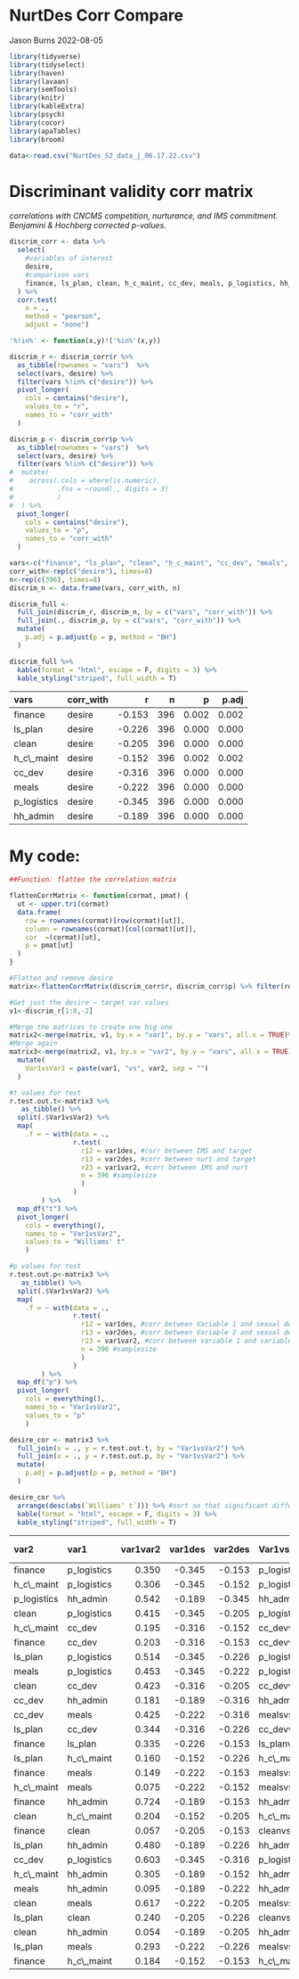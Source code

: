 NurtDes Corr Compare
================
Jason Burns
2022-08-05

``` r
library(tidyverse)
library(tidyselect)
library(haven)
library(lavaan)
library(semTools)
library(knitr)
library(kableExtra)
library(psych)
library(cocor)
library(apaTables)
library(broom)

data<-read.csv("NurtDes_S2_data_j_06.17.22.csv")
```

# Discriminant validity corr matrix

*correlations with CNCMS competition, nurturance, and IMS commitment.
Benjamini & Hochberg corrected p-values.*

``` r
discrim_corr <- data %>% 
  select(
    #variables of interest
    desire,
    #comparison vars 
    finance, ls_plan, clean, h_c_maint, cc_dev, meals, p_logistics, hh_admin 
  ) %>%
  corr.test(
    x = .,
    method = "pearson", 
    adjust = "none")

'%!in%' <- function(x,y)!('%in%'(x,y))

discrim_r <- discrim_corr$r %>% 
  as_tibble(rownames = "vars")  %>% 
  select(vars, desire) %>% 
  filter(vars %!in% c("desire")) %>% 
  pivot_longer(
    cols = contains("desire"),
    values_to = "r",
    names_to = "corr_with"
  )

discrim_p <- discrim_corr$p %>% 
  as_tibble(rownames = "vars")  %>% 
  select(vars, desire) %>% 
  filter(vars %!in% c("desire")) %>% 
#  mutate(
#    across(.cols = where(is.numeric),
#           .fns = ~round(., digits = 3)
#           )
#  ) %>% 
  pivot_longer(
    cols = contains("desire"),
    values_to = "p",
    names_to = "corr_with"
  )

vars<-c("finance", "ls_plan", "clean", "h_c_maint", "cc_dev", "meals", "p_logistics", "hh_admin" )
corr_with<-rep(c("desire"), times=8)
n<-rep(c(396), times=8)
discrim_n <- data.frame(vars, corr_with, n)

discrim_full <- 
  full_join(discrim_r, discrim_n, by = c("vars", "corr_with")) %>% 
  full_join(., discrim_p, by = c("vars", "corr_with")) %>% 
  mutate(
    p.adj = p.adjust(p = p, method = "BH")
  ) 

discrim_full %>% 
  kable(format = "html", escape = F, digits = 3) %>% 
  kable_styling("striped", full_width = T)
```

<table class="table table-striped" style="margin-left: auto; margin-right: auto;">
<thead>
<tr>
<th style="text-align:left;">
vars
</th>
<th style="text-align:left;">
corr_with
</th>
<th style="text-align:right;">
r
</th>
<th style="text-align:right;">
n
</th>
<th style="text-align:right;">
p
</th>
<th style="text-align:right;">
p.adj
</th>
</tr>
</thead>
<tbody>
<tr>
<td style="text-align:left;">
finance
</td>
<td style="text-align:left;">
desire
</td>
<td style="text-align:right;">
-0.153
</td>
<td style="text-align:right;">
396
</td>
<td style="text-align:right;">
0.002
</td>
<td style="text-align:right;">
0.002
</td>
</tr>
<tr>
<td style="text-align:left;">
ls_plan
</td>
<td style="text-align:left;">
desire
</td>
<td style="text-align:right;">
-0.226
</td>
<td style="text-align:right;">
396
</td>
<td style="text-align:right;">
0.000
</td>
<td style="text-align:right;">
0.000
</td>
</tr>
<tr>
<td style="text-align:left;">
clean
</td>
<td style="text-align:left;">
desire
</td>
<td style="text-align:right;">
-0.205
</td>
<td style="text-align:right;">
396
</td>
<td style="text-align:right;">
0.000
</td>
<td style="text-align:right;">
0.000
</td>
</tr>
<tr>
<td style="text-align:left;">
h_c\_maint
</td>
<td style="text-align:left;">
desire
</td>
<td style="text-align:right;">
-0.152
</td>
<td style="text-align:right;">
396
</td>
<td style="text-align:right;">
0.002
</td>
<td style="text-align:right;">
0.002
</td>
</tr>
<tr>
<td style="text-align:left;">
cc_dev
</td>
<td style="text-align:left;">
desire
</td>
<td style="text-align:right;">
-0.316
</td>
<td style="text-align:right;">
396
</td>
<td style="text-align:right;">
0.000
</td>
<td style="text-align:right;">
0.000
</td>
</tr>
<tr>
<td style="text-align:left;">
meals
</td>
<td style="text-align:left;">
desire
</td>
<td style="text-align:right;">
-0.222
</td>
<td style="text-align:right;">
396
</td>
<td style="text-align:right;">
0.000
</td>
<td style="text-align:right;">
0.000
</td>
</tr>
<tr>
<td style="text-align:left;">
p_logistics
</td>
<td style="text-align:left;">
desire
</td>
<td style="text-align:right;">
-0.345
</td>
<td style="text-align:right;">
396
</td>
<td style="text-align:right;">
0.000
</td>
<td style="text-align:right;">
0.000
</td>
</tr>
<tr>
<td style="text-align:left;">
hh_admin
</td>
<td style="text-align:left;">
desire
</td>
<td style="text-align:right;">
-0.189
</td>
<td style="text-align:right;">
396
</td>
<td style="text-align:right;">
0.000
</td>
<td style="text-align:right;">
0.000
</td>
</tr>
</tbody>
</table>

# My code:

``` r
##Function: flatten the correlation matrix

flattenCorrMatrix <- function(cormat, pmat) {
  ut <- upper.tri(cormat)
  data.frame(
    row = rownames(cormat)[row(cormat)[ut]],
    column = rownames(cormat)[col(cormat)[ut]],
    cor  =(cormat)[ut],
    p = pmat[ut]
  )
}

#Flatten and remove desire
matrix<-flattenCorrMatrix(discrim_corr$r, discrim_corr$p) %>% filter(row != "desire") %>% rename(var1=column, var2=row, var1var2=cor) %>% subset(select=-p)

#Get just the desire ~ target var values
v1<-discrim_r[1:8,-2]

#Merge the matrices to create one big one
matrix2<-merge(matrix, v1, by.x = "var1", by.y = "vars", all.x = TRUE)%>% rename (var1des=r)
#Merge again
matrix3<-merge(matrix2, v1, by.x = "var2", by.y = "vars", all.x = TRUE)%>% rename (var2des=r)%>% 
  mutate(
    Var1vsVar2 = paste(var1, "vs", var2, sep = "")
  ) 

#t values for test
r.test.out.t<-matrix3 %>%
   as_tibble() %>% 
  split(.$Var1vsVar2) %>% 
  map(
    .f = ~ with(data = .,
                r.test(
                  r12 = var1des, #corr between IMS and target
                  r13 = var2des, #corr between nurt and target
                  r23 = var1var2, #corr between IMS and nurt
                  n = 396 #samplesize
                  )
                )
        ) %>% 
  map_df("t") %>% 
  pivot_longer(
    cols = everything(),
    names_to = "Var1vsVar2",
    values_to = "Williams' t"
    )

#p values for test
r.test.out.p<-matrix3 %>%
   as_tibble() %>% 
  split(.$Var1vsVar2) %>% 
  map(
    .f = ~ with(data = .,
                r.test(
                  r12 = var1des, #corr between Variable 1 and sexual desire
                  r13 = var2des, #corr between Variable 2 and sexual desire
                  r23 = var1var2, #corr between variable 1 and variable 2
                  n = 396 #samplesize
                  )
                )
        ) %>% 
  map_df("p") %>% 
  pivot_longer(
    cols = everything(),
    names_to = "Var1vsVar2",
    values_to = "p"
    )

desire_cor <- matrix3 %>% 
  full_join(x = ., y = r.test.out.t, by = "Var1vsVar2") %>% 
  full_join(x = ., y = r.test.out.p, by = "Var1vsVar2") %>% 
  mutate(
    p.adj = p.adjust(p = p, method = "BH")
  )

desire_cor %>% 
  arrange(desc(abs(`Williams' t`))) %>% #sort so that significant differences are easy to see. 
  kable(format = "html", escape = F, digits = 3) %>% 
  kable_styling("striped", full_width = T)
```

<table class="table table-striped" style="margin-left: auto; margin-right: auto;">
<thead>
<tr>
<th style="text-align:left;">
var2
</th>
<th style="text-align:left;">
var1
</th>
<th style="text-align:right;">
var1var2
</th>
<th style="text-align:right;">
var1des
</th>
<th style="text-align:right;">
var2des
</th>
<th style="text-align:left;">
Var1vsVar2
</th>
<th style="text-align:right;">
Williams’ t
</th>
<th style="text-align:right;">
p
</th>
<th style="text-align:right;">
p.adj
</th>
</tr>
</thead>
<tbody>
<tr>
<td style="text-align:left;">
finance
</td>
<td style="text-align:left;">
p_logistics
</td>
<td style="text-align:right;">
0.350
</td>
<td style="text-align:right;">
-0.345
</td>
<td style="text-align:right;">
-0.153
</td>
<td style="text-align:left;">
p_logisticsvsfinance
</td>
<td style="text-align:right;">
-3.535
</td>
<td style="text-align:right;">
0.000
</td>
<td style="text-align:right;">
0.006
</td>
</tr>
<tr>
<td style="text-align:left;">
h_c\_maint
</td>
<td style="text-align:left;">
p_logistics
</td>
<td style="text-align:right;">
0.306
</td>
<td style="text-align:right;">
-0.345
</td>
<td style="text-align:right;">
-0.152
</td>
<td style="text-align:left;">
p_logisticsvsh_c\_maint
</td>
<td style="text-align:right;">
-3.446
</td>
<td style="text-align:right;">
0.001
</td>
<td style="text-align:right;">
0.006
</td>
</tr>
<tr>
<td style="text-align:left;">
p_logistics
</td>
<td style="text-align:left;">
hh_admin
</td>
<td style="text-align:right;">
0.542
</td>
<td style="text-align:right;">
-0.189
</td>
<td style="text-align:right;">
-0.345
</td>
<td style="text-align:left;">
hh_adminvsp_logistics
</td>
<td style="text-align:right;">
3.432
</td>
<td style="text-align:right;">
0.001
</td>
<td style="text-align:right;">
0.006
</td>
</tr>
<tr>
<td style="text-align:left;">
clean
</td>
<td style="text-align:left;">
p_logistics
</td>
<td style="text-align:right;">
0.415
</td>
<td style="text-align:right;">
-0.345
</td>
<td style="text-align:right;">
-0.205
</td>
<td style="text-align:left;">
p_logisticsvsclean
</td>
<td style="text-align:right;">
-2.727
</td>
<td style="text-align:right;">
0.007
</td>
<td style="text-align:right;">
0.035
</td>
</tr>
<tr>
<td style="text-align:left;">
h_c\_maint
</td>
<td style="text-align:left;">
cc_dev
</td>
<td style="text-align:right;">
0.195
</td>
<td style="text-align:right;">
-0.316
</td>
<td style="text-align:right;">
-0.152
</td>
<td style="text-align:left;">
cc_devvsh_c\_maint
</td>
<td style="text-align:right;">
-2.697
</td>
<td style="text-align:right;">
0.007
</td>
<td style="text-align:right;">
0.035
</td>
</tr>
<tr>
<td style="text-align:left;">
finance
</td>
<td style="text-align:left;">
cc_dev
</td>
<td style="text-align:right;">
0.203
</td>
<td style="text-align:right;">
-0.316
</td>
<td style="text-align:right;">
-0.153
</td>
<td style="text-align:left;">
cc_devvsfinance
</td>
<td style="text-align:right;">
-2.687
</td>
<td style="text-align:right;">
0.008
</td>
<td style="text-align:right;">
0.035
</td>
</tr>
<tr>
<td style="text-align:left;">
ls_plan
</td>
<td style="text-align:left;">
p_logistics
</td>
<td style="text-align:right;">
0.514
</td>
<td style="text-align:right;">
-0.345
</td>
<td style="text-align:right;">
-0.226
</td>
<td style="text-align:left;">
p_logisticsvsls_plan
</td>
<td style="text-align:right;">
-2.548
</td>
<td style="text-align:right;">
0.011
</td>
<td style="text-align:right;">
0.045
</td>
</tr>
<tr>
<td style="text-align:left;">
meals
</td>
<td style="text-align:left;">
p_logistics
</td>
<td style="text-align:right;">
0.453
</td>
<td style="text-align:right;">
-0.345
</td>
<td style="text-align:right;">
-0.222
</td>
<td style="text-align:left;">
p_logisticsvsmeals
</td>
<td style="text-align:right;">
-2.479
</td>
<td style="text-align:right;">
0.014
</td>
<td style="text-align:right;">
0.048
</td>
</tr>
<tr>
<td style="text-align:left;">
clean
</td>
<td style="text-align:left;">
cc_dev
</td>
<td style="text-align:right;">
0.423
</td>
<td style="text-align:right;">
-0.316
</td>
<td style="text-align:right;">
-0.205
</td>
<td style="text-align:left;">
cc_devvsclean
</td>
<td style="text-align:right;">
-2.160
</td>
<td style="text-align:right;">
0.031
</td>
<td style="text-align:right;">
0.098
</td>
</tr>
<tr>
<td style="text-align:left;">
cc_dev
</td>
<td style="text-align:left;">
hh_admin
</td>
<td style="text-align:right;">
0.181
</td>
<td style="text-align:right;">
-0.189
</td>
<td style="text-align:right;">
-0.316
</td>
<td style="text-align:left;">
hh_adminvscc_dev
</td>
<td style="text-align:right;">
2.076
</td>
<td style="text-align:right;">
0.039
</td>
<td style="text-align:right;">
0.108
</td>
</tr>
<tr>
<td style="text-align:left;">
cc_dev
</td>
<td style="text-align:left;">
meals
</td>
<td style="text-align:right;">
0.425
</td>
<td style="text-align:right;">
-0.222
</td>
<td style="text-align:right;">
-0.316
</td>
<td style="text-align:left;">
mealsvscc_dev
</td>
<td style="text-align:right;">
1.834
</td>
<td style="text-align:right;">
0.067
</td>
<td style="text-align:right;">
0.172
</td>
</tr>
<tr>
<td style="text-align:left;">
ls_plan
</td>
<td style="text-align:left;">
cc_dev
</td>
<td style="text-align:right;">
0.344
</td>
<td style="text-align:right;">
-0.316
</td>
<td style="text-align:right;">
-0.226
</td>
<td style="text-align:left;">
cc_devvsls_plan
</td>
<td style="text-align:right;">
-1.651
</td>
<td style="text-align:right;">
0.100
</td>
<td style="text-align:right;">
0.232
</td>
</tr>
<tr>
<td style="text-align:left;">
finance
</td>
<td style="text-align:left;">
ls_plan
</td>
<td style="text-align:right;">
0.335
</td>
<td style="text-align:right;">
-0.226
</td>
<td style="text-align:right;">
-0.153
</td>
<td style="text-align:left;">
ls_planvsfinance
</td>
<td style="text-align:right;">
-1.282
</td>
<td style="text-align:right;">
0.200
</td>
<td style="text-align:right;">
0.432
</td>
</tr>
<tr>
<td style="text-align:left;">
ls_plan
</td>
<td style="text-align:left;">
h_c\_maint
</td>
<td style="text-align:right;">
0.160
</td>
<td style="text-align:right;">
-0.152
</td>
<td style="text-align:right;">
-0.226
</td>
<td style="text-align:left;">
h_c\_maintvsls_plan
</td>
<td style="text-align:right;">
1.165
</td>
<td style="text-align:right;">
0.245
</td>
<td style="text-align:right;">
0.490
</td>
</tr>
<tr>
<td style="text-align:left;">
finance
</td>
<td style="text-align:left;">
meals
</td>
<td style="text-align:right;">
0.149
</td>
<td style="text-align:right;">
-0.222
</td>
<td style="text-align:right;">
-0.153
</td>
<td style="text-align:left;">
mealsvsfinance
</td>
<td style="text-align:right;">
-1.075
</td>
<td style="text-align:right;">
0.283
</td>
<td style="text-align:right;">
0.512
</td>
</tr>
<tr>
<td style="text-align:left;">
h_c\_maint
</td>
<td style="text-align:left;">
meals
</td>
<td style="text-align:right;">
0.075
</td>
<td style="text-align:right;">
-0.222
</td>
<td style="text-align:right;">
-0.152
</td>
<td style="text-align:left;">
mealsvsh_c\_maint
</td>
<td style="text-align:right;">
-1.054
</td>
<td style="text-align:right;">
0.293
</td>
<td style="text-align:right;">
0.512
</td>
</tr>
<tr>
<td style="text-align:left;">
finance
</td>
<td style="text-align:left;">
hh_admin
</td>
<td style="text-align:right;">
0.724
</td>
<td style="text-align:right;">
-0.189
</td>
<td style="text-align:right;">
-0.153
</td>
<td style="text-align:left;">
hh_adminvsfinance
</td>
<td style="text-align:right;">
-0.973
</td>
<td style="text-align:right;">
0.331
</td>
<td style="text-align:right;">
0.545
</td>
</tr>
<tr>
<td style="text-align:left;">
clean
</td>
<td style="text-align:left;">
h_c\_maint
</td>
<td style="text-align:right;">
0.204
</td>
<td style="text-align:right;">
-0.152
</td>
<td style="text-align:right;">
-0.205
</td>
<td style="text-align:left;">
h_c\_maintvsclean
</td>
<td style="text-align:right;">
0.857
</td>
<td style="text-align:right;">
0.392
</td>
<td style="text-align:right;">
0.610
</td>
</tr>
<tr>
<td style="text-align:left;">
finance
</td>
<td style="text-align:left;">
clean
</td>
<td style="text-align:right;">
0.057
</td>
<td style="text-align:right;">
-0.205
</td>
<td style="text-align:right;">
-0.153
</td>
<td style="text-align:left;">
cleanvsfinance
</td>
<td style="text-align:right;">
-0.767
</td>
<td style="text-align:right;">
0.444
</td>
<td style="text-align:right;">
0.647
</td>
</tr>
<tr>
<td style="text-align:left;">
ls_plan
</td>
<td style="text-align:left;">
hh_admin
</td>
<td style="text-align:right;">
0.480
</td>
<td style="text-align:right;">
-0.189
</td>
<td style="text-align:right;">
-0.226
</td>
<td style="text-align:left;">
hh_adminvsls_plan
</td>
<td style="text-align:right;">
0.737
</td>
<td style="text-align:right;">
0.462
</td>
<td style="text-align:right;">
0.647
</td>
</tr>
<tr>
<td style="text-align:left;">
cc_dev
</td>
<td style="text-align:left;">
p_logistics
</td>
<td style="text-align:right;">
0.603
</td>
<td style="text-align:right;">
-0.345
</td>
<td style="text-align:right;">
-0.316
</td>
<td style="text-align:left;">
p_logisticsvscc_dev
</td>
<td style="text-align:right;">
-0.689
</td>
<td style="text-align:right;">
0.491
</td>
<td style="text-align:right;">
0.655
</td>
</tr>
<tr>
<td style="text-align:left;">
h_c\_maint
</td>
<td style="text-align:left;">
hh_admin
</td>
<td style="text-align:right;">
0.305
</td>
<td style="text-align:right;">
-0.189
</td>
<td style="text-align:right;">
-0.152
</td>
<td style="text-align:left;">
hh_adminvsh_c\_maint
</td>
<td style="text-align:right;">
-0.639
</td>
<td style="text-align:right;">
0.523
</td>
<td style="text-align:right;">
0.666
</td>
</tr>
<tr>
<td style="text-align:left;">
meals
</td>
<td style="text-align:left;">
hh_admin
</td>
<td style="text-align:right;">
0.095
</td>
<td style="text-align:right;">
-0.189
</td>
<td style="text-align:right;">
-0.222
</td>
<td style="text-align:left;">
hh_adminvsmeals
</td>
<td style="text-align:right;">
0.503
</td>
<td style="text-align:right;">
0.615
</td>
<td style="text-align:right;">
0.749
</td>
</tr>
<tr>
<td style="text-align:left;">
clean
</td>
<td style="text-align:left;">
meals
</td>
<td style="text-align:right;">
0.617
</td>
<td style="text-align:right;">
-0.222
</td>
<td style="text-align:right;">
-0.205
</td>
<td style="text-align:left;">
mealsvsclean
</td>
<td style="text-align:right;">
-0.398
</td>
<td style="text-align:right;">
0.691
</td>
<td style="text-align:right;">
0.806
</td>
</tr>
<tr>
<td style="text-align:left;">
ls_plan
</td>
<td style="text-align:left;">
clean
</td>
<td style="text-align:right;">
0.240
</td>
<td style="text-align:right;">
-0.205
</td>
<td style="text-align:right;">
-0.226
</td>
<td style="text-align:left;">
cleanvsls_plan
</td>
<td style="text-align:right;">
0.346
</td>
<td style="text-align:right;">
0.729
</td>
<td style="text-align:right;">
0.817
</td>
</tr>
<tr>
<td style="text-align:left;">
clean
</td>
<td style="text-align:left;">
hh_admin
</td>
<td style="text-align:right;">
0.054
</td>
<td style="text-align:right;">
-0.189
</td>
<td style="text-align:right;">
-0.205
</td>
<td style="text-align:left;">
hh_adminvsclean
</td>
<td style="text-align:right;">
0.238
</td>
<td style="text-align:right;">
0.812
</td>
<td style="text-align:right;">
0.875
</td>
</tr>
<tr>
<td style="text-align:left;">
ls_plan
</td>
<td style="text-align:left;">
meals
</td>
<td style="text-align:right;">
0.293
</td>
<td style="text-align:right;">
-0.222
</td>
<td style="text-align:right;">
-0.226
</td>
<td style="text-align:left;">
mealsvsls_plan
</td>
<td style="text-align:right;">
0.065
</td>
<td style="text-align:right;">
0.948
</td>
<td style="text-align:right;">
0.982
</td>
</tr>
<tr>
<td style="text-align:left;">
finance
</td>
<td style="text-align:left;">
h_c\_maint
</td>
<td style="text-align:right;">
0.184
</td>
<td style="text-align:right;">
-0.152
</td>
<td style="text-align:right;">
-0.153
</td>
<td style="text-align:left;">
h_c\_maintvsfinance
</td>
<td style="text-align:right;">
0.023
</td>
<td style="text-align:right;">
0.982
</td>
<td style="text-align:right;">
0.982
</td>
</tr>
</tbody>
</table>

